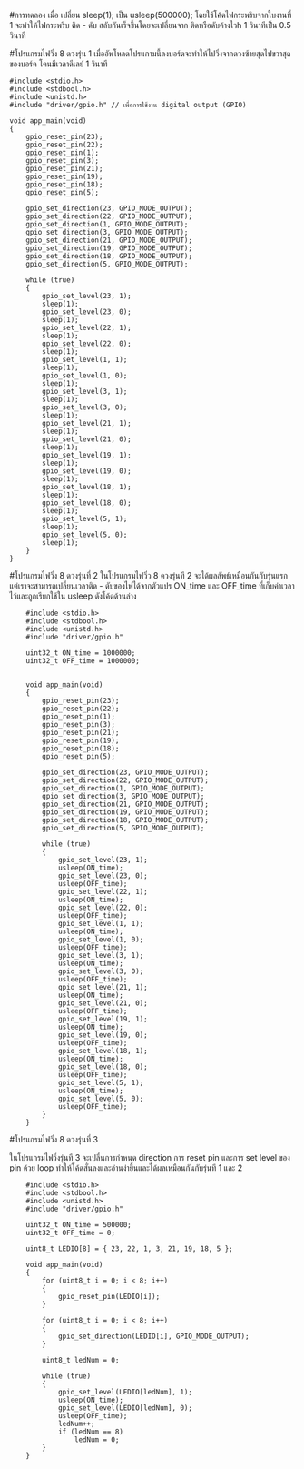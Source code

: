 #การทดลอง
เมื่อ เปลี่ยน sleep(1); เป็น usleep(500000); โดยใช้โค้ดไฟกระพริบจากใบงานที่ 1 จะทำให้ไฟกระพริบ ติด - ดับ สลับกันเร็จขึ้นโดยจะเปลี่ยนจาก ติดหรือดับค้างไวh 1 วินาทีเป็น 0.5 วินาที

#โปรแกรมไฟวิ่ง 8 ดวงรุ่น 1
เมื่ออัพโหลดโปรแกามนี้ลงบอร์ดจะทำให้ไปวิ่งจากดวงซ้ายสุดไปขวาสุดของบอร์ด โดนมีเวลาดีเลย์ 1 วินาที

```
#include <stdio.h>
#include <stdbool.h>
#include <unistd.h>
#include "driver/gpio.h" // เพื่อการใช้งาน digital output (GPIO)

void app_main(void)
{
    gpio_reset_pin(23);
    gpio_reset_pin(22);
    gpio_reset_pin(1);
    gpio_reset_pin(3);
    gpio_reset_pin(21);
    gpio_reset_pin(19);
    gpio_reset_pin(18);
    gpio_reset_pin(5);

    gpio_set_direction(23, GPIO_MODE_OUTPUT);
    gpio_set_direction(22, GPIO_MODE_OUTPUT);
    gpio_set_direction(1, GPIO_MODE_OUTPUT);
    gpio_set_direction(3, GPIO_MODE_OUTPUT);
    gpio_set_direction(21, GPIO_MODE_OUTPUT);
    gpio_set_direction(19, GPIO_MODE_OUTPUT);
    gpio_set_direction(18, GPIO_MODE_OUTPUT);
    gpio_set_direction(5, GPIO_MODE_OUTPUT);

    while (true)
    {
        gpio_set_level(23, 1);
        sleep(1);
        gpio_set_level(23, 0);
        sleep(1);
        gpio_set_level(22, 1);
        sleep(1);
        gpio_set_level(22, 0);
        sleep(1);
        gpio_set_level(1, 1);
        sleep(1);
        gpio_set_level(1, 0);
        sleep(1);
        gpio_set_level(3, 1);
        sleep(1);
        gpio_set_level(3, 0);
        sleep(1);
        gpio_set_level(21, 1);
        sleep(1);
        gpio_set_level(21, 0);
        sleep(1);
        gpio_set_level(19, 1);
        sleep(1);
        gpio_set_level(19, 0);
        sleep(1);
        gpio_set_level(18, 1);
        sleep(1);
        gpio_set_level(18, 0);
        sleep(1);
        gpio_set_level(5, 1);
        sleep(1);
        gpio_set_level(5, 0);
        sleep(1);
    }
}
```

#โปรแกรมไฟวิ่ง 8 ดวงรุ่นที่ 2
ในโปรแกรมไฟวิ่ว 8 ดวงรุ่นที 2 จะได้ผลลัพธ์เหมือนกันกับรุ่นแรกแต่เราจะสามารถเปลี่ยนเวลาติด - ดับของไฟได้จากตัวแปร ON_time และ OFF_time ที่เก็บค่าเวลาไว้และถูกเรียกใช้ใน usleep ดังโค้ดด้านล่าง

```
    #include <stdio.h>
    #include <stdbool.h>
    #include <unistd.h>
    #include "driver/gpio.h"

    uint32_t ON_time = 1000000;
    uint32_t OFF_time = 1000000;


    void app_main(void)
    {
        gpio_reset_pin(23);
        gpio_reset_pin(22);
        gpio_reset_pin(1);
        gpio_reset_pin(3);
        gpio_reset_pin(21);
        gpio_reset_pin(19);
        gpio_reset_pin(18);
        gpio_reset_pin(5);

        gpio_set_direction(23, GPIO_MODE_OUTPUT);
        gpio_set_direction(22, GPIO_MODE_OUTPUT);
        gpio_set_direction(1, GPIO_MODE_OUTPUT);
        gpio_set_direction(3, GPIO_MODE_OUTPUT);
        gpio_set_direction(21, GPIO_MODE_OUTPUT);
        gpio_set_direction(19, GPIO_MODE_OUTPUT);
        gpio_set_direction(18, GPIO_MODE_OUTPUT);
        gpio_set_direction(5, GPIO_MODE_OUTPUT);

        while (true)
        {
            gpio_set_level(23, 1);
            usleep(ON_time);
            gpio_set_level(23, 0);
            usleep(OFF_time);
            gpio_set_level(22, 1);
            usleep(ON_time);
            gpio_set_level(22, 0);
            usleep(OFF_time);
            gpio_set_level(1, 1);
            usleep(ON_time);
            gpio_set_level(1, 0);
            usleep(OFF_time);
            gpio_set_level(3, 1);
            usleep(ON_time);
            gpio_set_level(3, 0);
            usleep(OFF_time);
            gpio_set_level(21, 1);
            usleep(ON_time);
            gpio_set_level(21, 0);
            usleep(OFF_time);
            gpio_set_level(19, 1);
            usleep(ON_time);
            gpio_set_level(19, 0);
            usleep(OFF_time);
            gpio_set_level(18, 1);
            usleep(ON_time);
            gpio_set_level(18, 0);
            usleep(OFF_time);
            gpio_set_level(5, 1);
            usleep(ON_time);
            gpio_set_level(5, 0);
            usleep(OFF_time);
        }
    }
```
#โปรแกรมไฟวิ่ง 8 ดวงรุ่นที่ 3

ในโปรแกรมไฟวิ่งรุ่นที 3 จะเปลี่นการกำหนด direction การ reset pin และการ set level ของ pin ด้วย loop ทำให้โค้ดสั่นลงและอ่านง่ายึ้นและได้ผลเหมือนกันกับรุ่นที 1 และ 2
```
    #include <stdio.h>
    #include <stdbool.h>
    #include <unistd.h>
    #include "driver/gpio.h"  

    uint32_t ON_time = 500000;
    uint32_t OFF_time = 0;

    uint8_t LEDIO[8] = { 23, 22, 1, 3, 21, 19, 18, 5 };

    void app_main(void)
    {
        for (uint8_t i = 0; i < 8; i++)
        {
            gpio_reset_pin(LEDIO[i]);
        }

        for (uint8_t i = 0; i < 8; i++)
        {
            gpio_set_direction(LEDIO[i], GPIO_MODE_OUTPUT);
        }
        
        uint8_t ledNum = 0;

        while (true)
        {
            gpio_set_level(LEDIO[ledNum], 1);
            usleep(ON_time);
            gpio_set_level(LEDIO[ledNum], 0);
            usleep(OFF_time);
            ledNum++;
            if (ledNum == 8)
                ledNum = 0;
        }
    }
```
